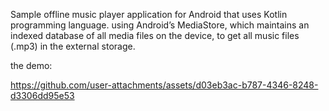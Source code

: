 Sample offline music player application for Android that uses Kotlin programming language.
using Android’s MediaStore, which maintains an indexed database of all media files on the device, to get all music files (.mp3) in the external storage.

the demo:
  

https://github.com/user-attachments/assets/d03eb3ac-b787-4346-8248-d3306dd95e53

